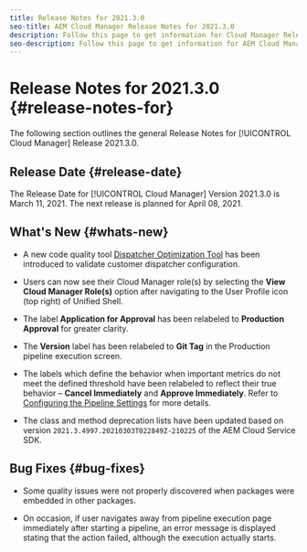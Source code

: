 ```yaml
---
title: Release Notes for 2021.3.0
seo-title: AEM Cloud Manager Release Notes for 2021.3.0
description: Follow this page to get information for Cloud Manager Release 2021.3.0
seo-description: Follow this page to get information for AEM Cloud Manager Release 2021.3.0
---
```

# Release Notes for 2021.3.0 {#release-notes-for}

The following section outlines the general Release Notes for [!UICONTROL Cloud Manager] Release 2021.3.0.

## Release Date {#release-date}

The Release Date for [!UICONTROL Cloud Manager] Version 2021.3.0 is March 11, 2021.
The next release is planned for April 08, 2021.

## What's New {#whats-new}

* A new code quality tool [Dispatcher Optimization Tool](https://experienceleague.adobe.com/docs/experience-manager-cloud-manager/using/how-to-use/custom-code-quality-rules.html?lang=en#dispatcher-optimization-tool-rules) has been introduced to validate customer dispatcher configuration.

* Users can now see their Cloud Manager role(s) by selecting the **View Cloud Manager Role(s)** option after navigating to the User Profile icon (top right) of Unified Shell. 

* The label **Application for Approval** has been relabeled to **Production Approval** for greater clarity.

* The **Version** label has been relabeled to **Git Tag** in the Production pipeline execution screen.

* The labels which define the behavior when important metrics do not meet the defined threshold have been relabeled to reflect their true behavior – **Cancel Immediately** and **Approve Immediately**. Refer  to [Configuring the Pipeline Settings](https://experienceleague.adobe.com/docs/experience-manager-cloud-manager/using/how-to-use/configuring-pipeline.html?lang=en#configuring-the-pipeline-settings-from-cloud-manager) for more details.

* The class and method deprecation lists have been updated based on version `2021.3.4997.20210303T022849Z-210225` of the AEM Cloud Service SDK.

## Bug Fixes {#bug-fixes}

* Some quality issues were not properly discovered when packages were embedded in other packages. 

* On occasion, if user navigates away from pipeline execution page immediately after starting a pipeline, an error message is displayed stating that the action failed, although the execution actually starts.